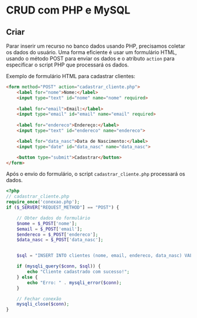 # CRUD com PHP e MySQL

## Criar

Parar inserir um recurso no banco dados usando PHP, precisamos coletar os dados do usuário. Uma forma eficiente é usar um formulário HTML, usando o método POST para enviar os dados e o atributo `action` para especificar o script PHP que processará os dados.

Exemplo de formulário HTML para cadastrar clientes:

```html
<form method="POST" action="cadastrar_cliente.php">
    <label for="nome">Nome:</label>
    <input type="text" id="nome" name="nome" required>
    
    <label for="email">Email:</label>
    <input type="email" id="email" name="email" required>
    
    <label for="endereco">Endereço:</label>
    <input type="text" id="endereco" name="endereco">

    <label for="data_nasc">Data de Nascimento:</label>
    <input type="date" id="data_nasc" name="data_nasc">

    <button type="submit">Cadastrar</button>
</form>
```
Após o envio do formulário, o script `cadastrar_cliente.php` processará os dados. 

```php
<?php
// cadastrar_cliente.php
require_once('conexao.php');
if ($_SERVER["REQUEST_METHOD"] == "POST") {

    // Obter dados do formulário
    $nome = $_POST['nome'];
    $email = $_POST['email'];
    $endereco = $_POST['endereco'];
    $data_nasc = $_POST['data_nasc'];


    $sql = "INSERT INTO clientes (nome, email, endereco, data_nasc) VALUES ('$nome', '$email', '$endereco', '$data_nasc')";

    if (mysqli_query($conn, $sql)) {
        echo "Cliente cadastrado com sucesso!";
    } else {
        echo "Erro: " . mysqli_error($conn);
    }

    // Fechar conexão
    mysqli_close($conn);
}

```
